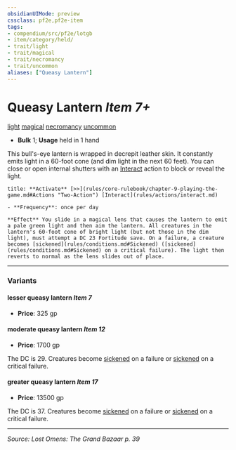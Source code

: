 ```yaml
---
obsidianUIMode: preview
cssclass: pf2e,pf2e-item
tags:
- compendium/src/pf2e/lotgb
- item/category/held/
- trait/light
- trait/magical
- trait/necromancy
- trait/uncommon
aliases: ["Queasy Lantern"]
---
```

# Queasy Lantern *Item 7+*  
[light](Reference/Rules/Traits/light.md "Light Effect Trait")  [magical](magical.md "Magical Item Trait")  [necromancy](necromancy.md "Necromancy School Trait")  [uncommon](uncommon.md "Uncommon Rarity Trait")  

- **Bulk** 1; **Usage** held in 1 hand

This bull's-eye lantern is wrapped in decrepit leather skin. It constantly emits light in a 60-foot cone (and dim light in the next 60 feet). You can close or open internal shutters with an [Interact](interact.md) action to block or reveal the light.

```ad-embed-ability
title: **Activate** [>>](rules/core-rulebook/chapter-9-playing-the-game.md#Actions "Two-Action") [Interact](rules/actions/interact.md)

- **Frequency**: once per day

**Effect** You slide in a magical lens that causes the lantern to emit a pale green light and then aim the lantern. All creatures in the lantern's 60-foot cone of bright light (but not those in the dim light), must attempt a DC 23 Fortitude save. On a failure, a creature becomes [sickened](rules/conditions.md#Sickened) ([sickened](rules/conditions.md#Sickened) on a critical failure). The light then reverts to normal as the lens slides out of place.
```

---

### Variants

#### lesser queasy lantern *Item 7*

- **Price**: 325 gp

#### moderate queasy lantern *Item 12*

- **Price**: 1700 gp

The DC is 29. Creatures become [sickened](conditions.md#Sickened) on a failure or [sickened](conditions.md#Sickened) on a critical failure.

#### greater queasy lantern *Item 17*

- **Price**: 13500 gp

The DC is 37. Creatures become [sickened](conditions.md#Sickened) on a failure or [sickened](conditions.md#Sickened) on a critical failure.

---
*Source: Lost Omens: The Grand Bazaar p. 39*
